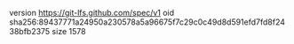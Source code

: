 version https://git-lfs.github.com/spec/v1
oid sha256:89437771a24950a230578a5a96675f7c29c0c49d8d591efd7fd8f2438bfb2375
size 1578
